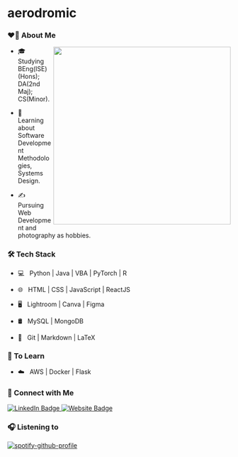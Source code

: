 # aerodromic

### ❤️‍🔥 About Me

[<img align="right" width="400" src="https://cdn.dribbble.com/users/330915/screenshots/3587000/media/cf9c914d04e017ab821bab2ee0bb87cb.gif">](https://joelloliangze.com/)

- 🎓 &nbsp; Studying BEng(ISE)(Hons); DA(2nd Maj); CS(Minor).

- 🌱 &nbsp; Learning about Software Development Methodologies, Systems Design.

- ✍️ &nbsp; Pursuing Web Development and photography as hobbies.



### 🛠 Tech Stack

- 💻 &nbsp; Python | Java | VBA | PyTorch | R

- 🌐 &nbsp; HTML | CSS | JavaScript | ReactJS

- 🖥 &nbsp; Lightroom | Canva | Figma

- 🛢 &nbsp; MySQL | MongoDB

- 🔧 &nbsp; Git | Markdown | LaTeX

### 🎯 To Learn

- ☁️ &nbsp; AWS | Docker | Flask

### 🔗 Connect with Me
<div id="badges">
  <a href="https://www.linkedin.com/in/joello/">
    <img src="https://img.shields.io/badge/LinkedIn-blue?style=for-the-badge&logo=linkedin&logoColor=white" alt="LinkedIn Badge"/>
  </a>
  <a href="https://joelloliangze.com/">
    <img src="https://img.shields.io/badge/website-black?style=for-the-badge&logo=Hugo&logoColor=white" alt="Website Badge"/>
  </a>
</div>

### 🎧 Listening to

[![spotify-github-profile](https://spotify-github-profile.vercel.app/api/view?uid=2152bpf2j53hr2l4hj3ll7zyi&cover_image=true&theme=novatorem&bar_color=53b14f&bar_color_cover=true)](https://spotify-github-profile.vercel.app/api/view?uid=2152bpf2j53hr2l4hj3ll7zyi&redirect=true)
